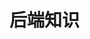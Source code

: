 # 后端知识

<script setup>
import FigmaContainer from '/components/FigmaContainer.vue'
</script>

<FigmaContainer url="https://www.figma.com/file/E2utI9rEseFTc7tJ3Bbl9o/blog?type=whiteboard&node-id=1205%3A171&t=gsJqbLErHW6H7VkX-1"/>